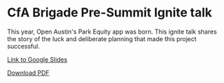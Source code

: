 # CfA Brigade Pre-Summit Ignite talk

This year, Open Austin's Park Equity app was born. This ignite talk shares the story of the luck and deliberate planning that made this project successful.

[Link to Google Slides](https://docs.google.com/presentation/d/1C5aHuueb9PWr6cUSuhjEWvWBabIHPMrrI94t-W9SZik/pub?start=false&loop=false&delayms=15000)

[Download PDF](https://github.com/mateoclarke/cfa-summit-ignite-talk/raw/master/Austin%20Park%20Equity%20-%20Ignite%20Talk.pdf)
